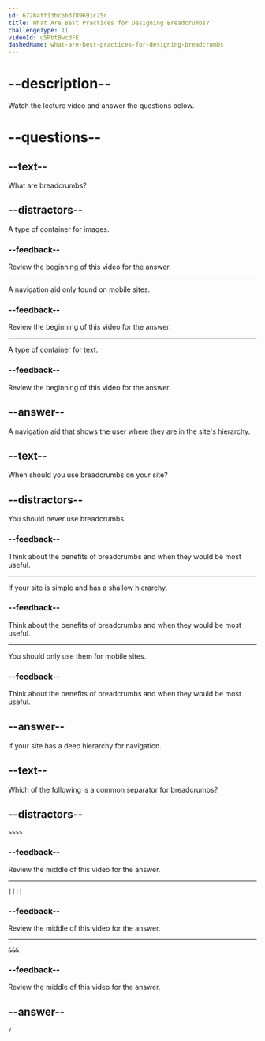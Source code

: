 ```yaml
---
id: 672baff13bc5b3789691c75c
title: What Are Best Practices for Designing Breadcrumbs?
challengeType: 11
videoId: u5PbtBwcdFE
dashedName: what-are-best-practices-for-designing-breadcrumbs
---
```


# --description--

Watch the lecture video and answer the questions below.

# --questions--

## --text--

What are breadcrumbs?

## --distractors--

A type of container for images.

### --feedback--

Review the beginning of this video for the answer.

---

A navigation aid only found on mobile sites.

### --feedback--

Review the beginning of this video for the answer.

---

A type of container for text.

### --feedback--

Review the beginning of this video for the answer.

## --answer--

A navigation aid that shows the user where they are in the site's hierarchy.

## --text--

When should you use breadcrumbs on your site?

## --distractors--

You should never use breadcrumbs.

### --feedback--

Think about the benefits of breadcrumbs and when they would be most useful.

---

If your site is simple and has a shallow hierarchy.

### --feedback--

Think about the benefits of breadcrumbs and when they would be most useful.

---

You should only use them for mobile sites.

### --feedback--

Think about the benefits of breadcrumbs and when they would be most useful.

## --answer--

If your site has a deep hierarchy for navigation.

## --text--

Which of the following is a common separator for breadcrumbs?

## --distractors--

`>>>>`

### --feedback--

Review the middle of this video for the answer.

---

`||||`

### --feedback--

Review the middle of this video for the answer.

---

`&&&`

### --feedback--

Review the middle of this video for the answer.

## --answer--

`/`

